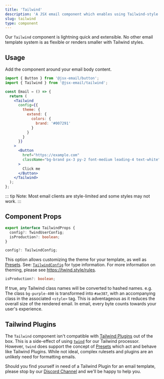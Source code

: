 ```yaml
---
title: 'Tailwind'
description: 'A JSX email component which enables using Tailwind-style CSS to style emails'
slug: tailwind
type: component
---
```


<!--@include: @/include/header.md-->

<!--@include: @/include/install.md-->

Our `Tailwind` component is lightning quick and extensible. No other email template system is as flexible or renders smaller with Tailwind styles.

## Usage

Add the component around your email body content.

```jsx
import { Button } from '@jsx-email/button';
import { Tailwind } from '@jsx-email/tailwind';

const Email = () => {
  return (
    <Tailwind
      config={{
        theme: {
          extend: {
            colors: {
              brand: '#007291'
            }
          }
        }
      }}
    >
      <Button
        href="https://example.com"
        className="bg-brand px-3 py-2 font-medium leading-4 text-white"
      >
        Click me
      </Button>
    </Tailwind>
  );
};
```

::: tip
Note: Most email clients are style-limited and some styles may not work.
:::

## Component Props

```ts
export interface TailwindProps {
  config?: TwindUserConfig;
  isProduction?: boolean;
}
```

```ts
config?: TailwindConfig;
```

This option allows customizing the theme for your template, as well as [Presets](https://twind.style/presets). See: [`TailwindConfig`](https://twind.style/packages/@twind/core~TwindUserConfig) for type information. For more information on theming, please see https://twind.style/rules.

```ts
isProduction?: boolean;
```

If true, any Tailwind class names will be converted to hashed names. e.g. The class `bg-purple-400` is transformed into `#ae387`, with an accompanying class in the associated `<style>` tag. This is adventageous as it reduces the overall size of the rendered email. In email, every byte counts towards your user's experience.

## Tailwind Plugins

The `Tailwind` component isn't compatible with [Tailwind Plugins](https://tailwindcss.com/docs/plugins) out of the box. This is a side-effect of using [`twind`](https://twind.style/) for our Tailwind processor. However, `twind` does support the concept of [Presets](https://twind.style/presets) which act and behave like Tailwind Plugins. While not ideal, complex rulesets and plugins are an unlikely need for formatting emails.

Should you find yourself in need of a Tailwind Plugin for an email template, please stop by our [Discord Channel](https://discord.gg/FywZN57mTg) and we'll be happy to help you.
